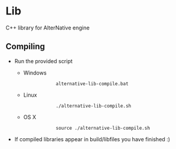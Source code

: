 Lib
===

C++ library for AlterNative engine

Compiling
---------

* Run the provided script
  + Windows

                    alternative-lib-compile.bat

  + Linux

                    ./alternative-lib-compile.sh

  + OS X

                    source ./alternative-lib-compile.sh
                    
* If compiled libraries appear in build/libfiles you have finished :)
